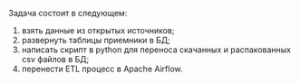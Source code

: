 Задача состоит в следующем:
1) взять данные из открытых источников;
2) развернуть таблицы приемники в БД;
3) написать скрипт в python для переноса скачанных и распакованных csv файлов в БД;
4) перенести ETL процесс в Apache Airflow.
